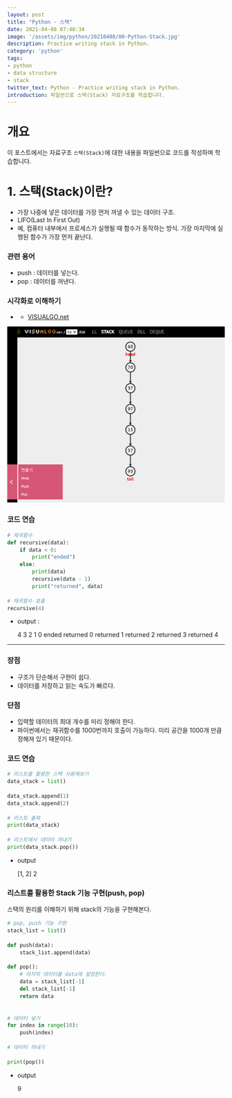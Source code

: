 ```yaml
---
layout: post
title: "Python - 스택"
date: 2021-04-08 07:48:34
image: '/assets/img/python/20210408/00-Python-Stack.jpg'
description: Practice writing stack in Python.
category: 'python'
tags:
- python
- data structure
- stack
twitter_text: Python - Practice writing stack in Python.
introduction: 파일썬으로 스택(Stack) 자료구조를 학습합니다.
---
```


# 개요

이 포스트에서는 자료구조 `스택(Stack)`에 대한 내용을 파일썬으로 코드를 작성하며 학습합니다.

# 1. 스택(Stack)이란?

- 가장 나중에 넣은 데이터를 가장 먼저 꺼낼 수 있는 데이터 구조.
- LIFO(Last In First Out)
- 예, 컴퓨터 내부에서 프로세스가 실행될 때 함수가 동작하는 방식. 가장 마지막에 실행된 함수가 가장 먼저 끝난다.

### 관련 용어

- push : 데이터를 넣는다.
- pop : 데이터를 꺼낸다.

### 시각화로 이해하기

- - [VISUALGO.net](https://visualgo.net/ko/list)

![그림1.](/assets/img/python/20210408/01-visualgo-stack.png)


### 코드 연습

```python
# 재귀함수
def recursive(data):
    if data < 0:
        print("ended")
    else:
        print(data)
        recursive(data - 1)
        print("returned", data)

# 재귀함수 호출
recursive(4)
```

- output :

    4
    3
    2
    1
    0
    ended
    returned 0
    returned 1
    returned 2
    returned 3
    returned 4
---


### 장점

- 구조가 단순해서 구현이 쉽다.
- 데이터를 저장하고 읽는 속도가 빠르다.


### 단점

- 입력할 데이터의 최대 개수를 미리 정해야 한다.
- 파이썬에서는 재귀함수를 1000번까지 호출이 가능하다. 미리 공간을 1000개 만큼 정해져 있기 때문이다.


### 코드 연습

```python
# 리스트를 활용한 스택 사용해보기
data_stack = list()

data_stack.append(1)
data_stack.append(2)

# 리스트 출력
print(data_stack) 

# 리스트에서 데이터 꺼내기
print(data_stack.pop())

```

- output

    [1, 2]
    2


### 리스트를 활용한 Stack 기능 구현(push, pop)

스택의 원리를 이해하기 위해 stack의 기능을 구현해본다.

```python
# pop, push 기능 구현
stack_list = list()

def push(data):
    stack_list.append(data)

def pop():
    # 마지막 데이터를 data에 설정한다.
    data = stack_list[-1]
    del stack_list[-1]
    return data


# 데이터 넣기
for index in range(10):
    push(index)

# 데이터 꺼내기

print(pop())
```


- output

    9

